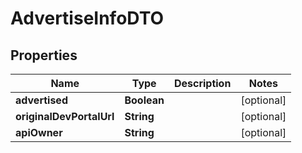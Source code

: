 

# AdvertiseInfoDTO

## Properties

Name | Type | Description | Notes
------------ | ------------- | ------------- | -------------
**advertised** | **Boolean** |  |  [optional]
**originalDevPortalUrl** | **String** |  |  [optional]
**apiOwner** | **String** |  |  [optional]



